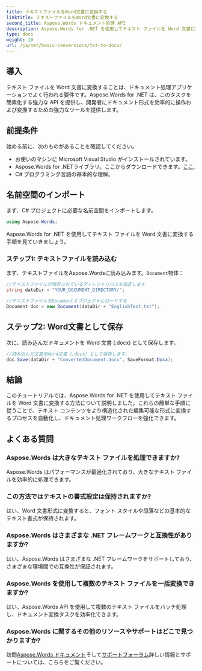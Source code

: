 ```yaml
---
title: テキストファイルをWord文書に変換する
linktitle: テキストファイルをWord文書に変換する
second_title: Aspose.Words ドキュメント処理 API
description: Aspose.Words for .NET を使用してテキスト ファイルを Word 文書に変換する方法を学びます。包括的なガイドを使用して、文書変換を効率的に管理します。
type: docs
weight: 10
url: /ja/net/basic-conversions/txt-to-docx/
---
```

## 導入

テキスト ファイルを Word 文書に変換することは、ドキュメント処理アプリケーションでよく行われる要件です。Aspose.Words for .NET は、このタスクを簡素化する強力な API を提供し、開発者にドキュメント形式を効率的に操作および変換するための強力なツールを提供します。

## 前提条件

始める前に、次のものがあることを確認してください。
- お使いのマシンに Microsoft Visual Studio がインストールされています。
-  Aspose.Words for .NETライブラリ。ここからダウンロードできます。[ここ](https://releases.aspose.com/words/net/).
- C# プログラミング言語の基本的な理解。

## 名前空間のインポート

まず、C# プロジェクトに必要な名前空間をインポートします。
```csharp
using Aspose.Words;
```

Aspose.Words for .NET を使用してテキスト ファイルを Word 文書に変換する手順を見ていきましょう。

### ステップ1: テキストファイルを読み込む

まず、テキストファイルをAspose.Wordsに読み込みます。`Document`物体：
```csharp
//テキストファイルが保存されているディレクトリパスを指定します
string dataDir = "YOUR_DOCUMENT_DIRECTORY/";

//テキストファイルをDocumentオブジェクトにロードする
Document doc = new Document(dataDir + "EnglishText.txt");
```

## ステップ2: Word文書として保存

次に、読み込んだドキュメントを Word 文書 (.docx) として保存します。
```csharp
//読み込んだ文書をWord文書（.docx）として保存します。
doc.Save(dataDir + "ConvertedDocument.docx", SaveFormat.Docx);
```

## 結論

このチュートリアルでは、Aspose.Words for .NET を使用してテキスト ファイルを Word 文書に変換する方法について説明しました。これらの簡単な手順に従うことで、テキスト コンテンツをより構造化された編集可能な形式に変換するプロセスを自動化し、ドキュメント処理ワークフローを強化できます。

## よくある質問

### Aspose.Words は大きなテキスト ファイルを処理できますか?
Aspose.Words はパフォーマンスが最適化されており、大きなテキスト ファイルを効率的に処理できます。

### この方法ではテキストの書式設定は保持されますか?
はい、Word 文書形式に変換すると、フォント スタイルや段落などの基本的なテキスト書式が保持されます。

### Aspose.Words はさまざまな .NET フレームワークと互換性がありますか?
はい、Aspose.Words はさまざまな .NET フレームワークをサポートしており、さまざまな環境間での互換性が保証されます。

### Aspose.Words を使用して複数のテキスト ファイルを一括変換できますか?
はい、Aspose.Words API を使用して複数のテキスト ファイルをバッチ処理し、ドキュメント変換タスクを効率化できます。

### Aspose.Words に関するその他のリソースやサポートはどこで見つかりますか?
訪問[Aspose.Words ドキュメント](https://reference.aspose.com/words/net/)そして[サポートフォーラム](https://forum.aspose.com/c/words/8)詳しい情報とサポートについては、こちらをご覧ください。